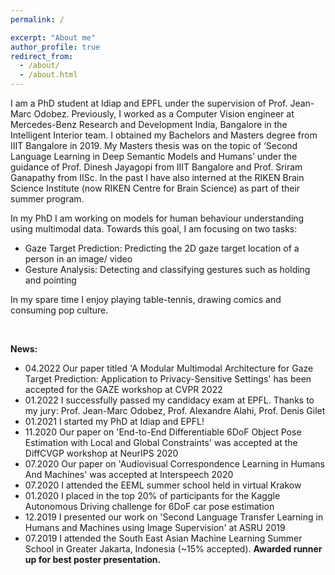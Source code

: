```yaml
---
permalink: /

excerpt: "About me"
author_profile: true
redirect_from: 
  - /about/
  - /about.html
---
```


I am a PhD student at Idiap and EPFL under the supervision of Prof. Jean-Marc Odobez. Previously, I worked as a Computer Vision engineer at Mercedes-Benz Research and Development India, Bangalore in the Intelligent Interior team. I obtained my Bachelors and Masters degree from IIIT Bangalore in 2019. My Masters thesis was on the topic of ‘Second Language Learning in Deep Semantic Models and Humans’ under the guidance of Prof. Dinesh Jayagopi from IIIT Bangalore and Prof. Sriram Ganapathy from IISc. In the past I have also interned at the RIKEN Brain Science Institute (now RIKEN Centre for Brain Science) as part of their summer program.  

In my PhD I am working on models for human behaviour understanding using multimodal data. Towards this goal, I am focusing on two tasks:
* Gaze Target Prediction: Predicting the 2D gaze target location of a person in an image/ video
* Gesture Analysis: Detecting and classifying gestures such as holding and pointing

In my spare time I enjoy playing table-tennis, drawing comics and consuming pop culture.

<br/>

**News:**
* 04.2022 Our paper titled 'A Modular Multimodal Architecture for Gaze Target Prediction: Application to Privacy-Sensitive Settings' has been accepted for the GAZE workshop at CVPR 2022
* 01.2022 I successfully passed my candidacy exam at EPFL. Thanks to my jury: Prof. Jean-Marc Odobez, Prof. Alexandre Alahi, Prof. Denis Gilet 
* 01.2021 I started my PhD at Idiap and EPFL!
* 11.2020 Our paper on 'End-to-End Differentiable 6DoF Object Pose Estimation with Local and Global Constraints' was accepted at the DiffCVGP workshop at NeurIPS 2020
* 07.2020 Our paper on 'Audiovisual Correspondence Learning in Humans And Machines' was accepted at Interspeech 2020
* 07.2020 I attended the EEML summer school held in virtual Krakow
* 01.2020 I placed in the top 20% of participants for the Kaggle Autonomous Driving challenge for 6DoF car pose estimation
* 12.2019 I presented our work on 'Second Language Transfer Learning in Humans and Machines using Image Supervision' at ASRU 2019
* 07.2019 I attended the South East Asian Machine Learning Summer School in Greater Jakarta, Indonesia (~15% accepted). __Awarded runner up for best poster presentation.__

